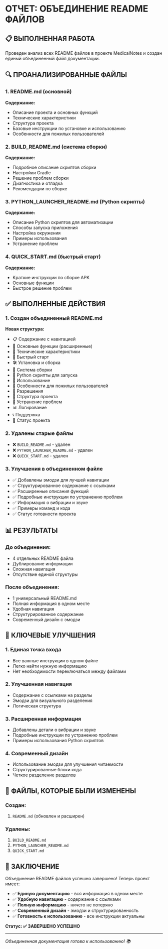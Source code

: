 # ОТЧЕТ: ОБЪЕДИНЕНИЕ README ФАЙЛОВ

## 📋 ВЫПОЛНЕННАЯ РАБОТА

Проведен анализ всех README файлов в проекте MedicalNotes и создан единый объединенный файл документации.

## 🔍 ПРОАНАЛИЗИРОВАННЫЕ ФАЙЛЫ

### 1. **README.md** (основной)
**Содержание:**
- Описание проекта и основных функций
- Технические характеристики
- Структура проекта
- Базовые инструкции по установке и использованию
- Особенности для пожилых пользователей

### 2. **BUILD_README.md** (система сборки)
**Содержание:**
- Подробное описание скриптов сборки
- Настройки Gradle
- Решение проблем сборки
- Диагностика и отладка
- Рекомендации по сборке

### 3. **PYTHON_LAUNCHER_README.md** (Python скрипты)
**Содержание:**
- Описание Python скриптов для автоматизации
- Способы запуска приложения
- Настройка окружения
- Примеры использования
- Устранение проблем

### 4. **QUICK_START.md** (быстрый старт)
**Содержание:**
- Краткие инструкции по сборке APK
- Основные функции
- Быстрое решение проблем

## ✅ ВЫПОЛНЕННЫЕ ДЕЙСТВИЯ

### 1. Создан объединенный README.md
**Новая структура:**
- 📋 Содержание с навигацией
- 🎯 Основные функции (расширенные)
- 🔧 Технические характеристики
- 🚀 Быстрый старт
- 🛠️ Установка и сборка
- 🔨 Система сборки
- 🐍 Python скрипты для запуска
- 📱 Использование
- 👴 Особенности для пожилых пользователей
- 🔐 Разрешения
- 📁 Структура проекта
- 🚨 Устранение проблем
- 📊 Логирование
- 📞 Поддержка
- 🎉 Статус проекта

### 2. Удалены старые файлы
- ❌ `BUILD_README.md` - удален
- ❌ `PYTHON_LAUNCHER_README.md` - удален
- ❌ `QUICK_START.md` - удален

### 3. Улучшения в объединенном файле
- ✅ Добавлены эмодзи для лучшей навигации
- ✅ Структурированное содержание с ссылками
- ✅ Расширенные описания функций
- ✅ Подробные инструкции по устранению проблем
- ✅ Информация о вибрации и звуке
- ✅ Примеры команд и кода
- ✅ Статус готовности проекта

## 📊 РЕЗУЛЬТАТЫ

### До объединения:
- 4 отдельных README файла
- Дублирование информации
- Сложная навигация
- Отсутствие единой структуры

### После объединения:
- 1 универсальный README.md
- Полная информация в одном месте
- Удобная навигация
- Структурированное содержание
- Современный дизайн с эмодзи

## 🎯 КЛЮЧЕВЫЕ УЛУЧШЕНИЯ

### 1. **Единая точка входа**
- Все важные инструкции в одном файле
- Легко найти нужную информацию
- Нет необходимости переключаться между файлами

### 2. **Улучшенная навигация**
- Содержание с ссылками на разделы
- Эмодзи для визуального разделения
- Логическая структура

### 3. **Расширенная информация**
- Добавлены детали о вибрации и звуке
- Подробные инструкции по устранению проблем
- Примеры использования Python скриптов

### 4. **Современный дизайн**
- Использование эмодзи для улучшения читаемости
- Структурированные блоки кода
- Четкое разделение разделов

## 📁 ФАЙЛЫ, КОТОРЫЕ БЫЛИ ИЗМЕНЕНЫ

### Создан:
1. `README.md` (обновлен и расширен)

### Удалены:
1. `BUILD_README.md`
2. `PYTHON_LAUNCHER_README.md`
3. `QUICK_START.md`

## 🎉 ЗАКЛЮЧЕНИЕ

Объединение README файлов успешно завершено! Теперь проект имеет:

- ✅ **Единую документацию** - вся информация в одном месте
- ✅ **Удобную навигацию** - содержание с ссылками
- ✅ **Полную информацию** - ничего не потеряно
- ✅ **Современный дизайн** - эмодзи и структурированность
- ✅ **Готовность к использованию** - все инструкции актуальны

**Статус: ✅ ЗАВЕРШЕНО УСПЕШНО**

---

*Объединенная документация готова к использованию! 📚* 